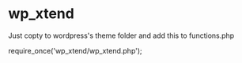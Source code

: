 # wp_xtend

Just copty to wordpress's theme folder and add this to functions.php 

require_once('wp_xtend/wp_xtend.php');